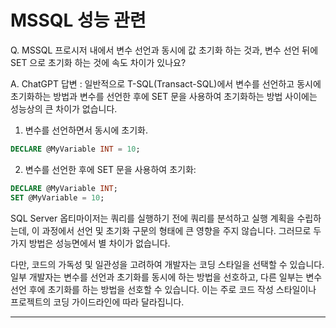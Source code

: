 # MSSQL 성능 관련

Q. MSSQL 프로시저 내에서 변수 선언과 동시에 값 초기화 하는 것과,
변수 선언 뒤에 SET 으로 초기화 하는 것에 속도 차이가 있나요?

A. ChatGPT 답변 :
일반적으로 T-SQL(Transact-SQL)에서 변수를 선언하고 동시에 초기화하는 방법과 변수를 선언한 후에 SET 문을 사용하여 초기화하는 방법 사이에는 성능상의 큰 차이가 
없습니다.

1. 변수를 선언하면서 동시에 초기화.
```SQL
DECLARE @MyVariable INT = 10;
```

2. 변수를 선언한 후에 SET 문을 사용하여 초기화:
```SQL
DECLARE @MyVariable INT;
SET @MyVariable = 10;
```

SQL Server 옵티마이저는 쿼리를 실행하기 전에 쿼리를 분석하고 실행 계획을 수립하는데, 이 과정에서 선언 및 초기화 구문의 형태에 큰 영향을 주지 않습니다. 그러므로 두 가지 방법은 성능면에서 별 차이가 없습니다.

다만, 코드의 가독성 및 일관성을 고려하여 개발자는 코딩 스타일을 선택할 수 있습니다. 일부 개발자는 변수를 선언과 초기화를 동시에 하는 방법을 선호하고, 다른 일부는 변수 선언 후에 초기화를 하는 방법을 선호할 수 있습니다. 이는 주로 코드 작성 스타일이나 프로젝트의 코딩 가이드라인에 따라 달라집니다.

---